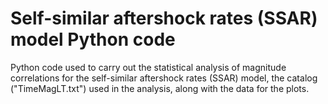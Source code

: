 # Self-similar aftershock rates (SSAR) model Python code
Python code used to carry out the statistical analysis of magnitude correlations for the self-similar aftershock rates (SSAR) model, the catalog ("TimeMagLT.txt") used in the analysis, along with the data for the plots.
